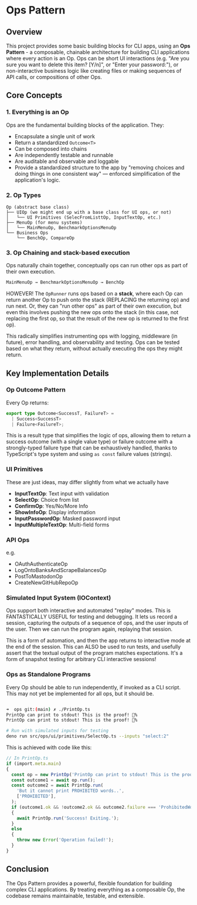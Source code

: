 # Ops Pattern

## Overview

This project provides some basic building blocks for CLI apps, using an **Ops Pattern** - a composable, chainable architecture for building CLI applications where every action is an Op. Ops can be short UI interactions (e.g. "Are you sure you want to delete this item? [Y/n]", or "Enter your password:"), or non-interactive business logic like creating files or making sequences of API calls, or compositions of other Ops.

## Core Concepts

### 1. Everything is an Op

Ops are the fundamental building blocks of the application. They:
- Encapsulate a single unit of work
- Return a standardized `Outcome<T>`
- Can be composed into chains
- Are independently testable and runnable
- Are auditable and observable and loggable
- Provide a standardized structure to the app by "removing choices and doing things in one consistent way" — enforced simplification of the application's logic.

### 2. Op Types

```
Op (abstract base class)
├── UIOp (we might end up with a base class for UI ops, or not)
│   └── UI Primitives (SelecFromListtOp, InputTextOp, etc.)
├── MenuOp (for menu systems)
│   └── MainMenuOp, BenchmarkOptionsMenuOp
└── Business Ops
    └── BenchOp, CompareOp
```

### 3. Op Chaining and stack-based execution

Ops naturally chain together, conceptually ops can run other ops as part of their own execution.
```typescript
MainMenuOp → BenchmarkOptionsMenuOp → BenchOp
```
HOWEVER! The `OpRunner` runs ops based on a **stack**, where each Op can return another Op to push onto the stack (REPLACING the returning op) and run next. Or, they can "run other ops" as part of their own execution, but even this involves pushing the new ops onto the stack (in this case, not replacing the first op, so that the result of the new op is returned to the first op).

This radically simplifies instrumenting ops with logging, middleware (in future), error handling, and observability and testing. Ops can be tested based on what they return, without actually executing the ops they might return.

## Key Implementation Details

### Op Outcome Pattern

Every Op returns:
```typescript
export type Outcome<SuccessT, FailureT> =
  | Success<SuccessT>
  | Failure<FailureT>;
```

This is a result type that simplifies the logic of ops, allowing them to return a success outcome (with a single value type) or failure outcome with a strongly-typed failure type that can be exhaustively handled, thanks to TypeScript's type system and using `as const` failure values (strings).

### UI Primitives

These are just ideas, may differ slightly from what we actually have
- **InputTextOp**: Text input with validation
- **SelectOp**: Choice from list
- **ConfirmOp**: Yes/No/More Info
- **ShowInfoOp**: Display information
- **InputPasswordOp**: Masked password input
- **InputMultipleTextOp**: Multi-field forms

### API Ops
e.g.
- OAuthAuthenticateOp
- LogOntoBanksAndScrapeBalancesOp
- PostToMastodonOp
- CreateNewGitHubRepoOp

### Simulated Input System (IOContext)

Ops support both interactive and automated "replay" modes. This is FANTASTICALLY USEFUL for testing and debugging. It lets us record a session, capturing the outputs of a sequence of ops, and the user inputs of the user. Then we can run the program again, replaying that session.

This is a form of automation, and then the app returns to interactive mode at the end of the session. This can ALSO be used to run tests, and usefully assert that the textual output of the program matches expectations. It's a form of snapshot testing for arbitrary CLI interactive sessions!

### Ops as Standalone Programs

Every Op should be able to run independently, if invoked as a CLI script. This may not yet be implemented for all ops, but it should be.
```bash

➜  ops git:(main) ✗ ./PrintOp.ts
PrintOp can print to stdout! This is the proof! 💪%                                                                  ➜  ops git:(main) ✗ bun PrintOp.ts
PrintOp can print to stdout! This is the proof! 💪%                                                                  ➜  ops git:(main) ✗ bun ./PrintOp.ts

# Run with simulated inputs for testing
deno run src/ops/ui/primitives/SelectOp.ts --inputs "select:2"
```

This is achieved with code like this:
```typescript
// In PrintOp.ts
if (import.meta.main)
{
  const op = new PrintOp('PrintOp can print to stdout! This is the proof! 💪\n');
  const outcome1 = await op.run();
  const outcome2 = await PrintOp.run(
    'But it cannot print PROHIBITED words..',
    ['PROHIBITED'],
  );
  if (outcome1.ok && !outcome2.ok && outcome2.failure === 'ProhibitedWord')
  {
    await PrintOp.run('Success! Exiting.');
  }
  else
  {
    throw new Error('Operation failed!');
  }
}
```

## Conclusion

The Ops Pattern provides a powerful, flexible foundation for building complex CLI applications. By treating everything as a composable Op, the codebase remains maintainable, testable, and extensible.
